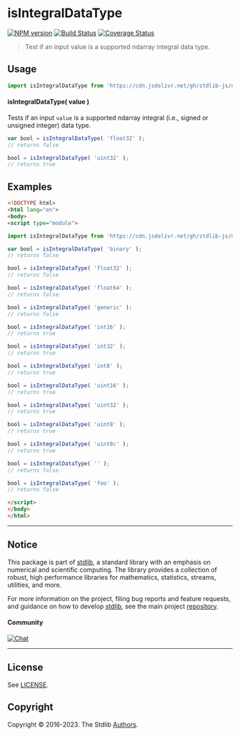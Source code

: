<!--

@license Apache-2.0

Copyright (c) 2023 The Stdlib Authors.

Licensed under the Apache License, Version 2.0 (the "License");
you may not use this file except in compliance with the License.
You may obtain a copy of the License at

   http://www.apache.org/licenses/LICENSE-2.0

Unless required by applicable law or agreed to in writing, software
distributed under the License is distributed on an "AS IS" BASIS,
WITHOUT WARRANTIES OR CONDITIONS OF ANY KIND, either express or implied.
See the License for the specific language governing permissions and
limitations under the License.

-->

# isIntegralDataType

[![NPM version][npm-image]][npm-url] [![Build Status][test-image]][test-url] [![Coverage Status][coverage-image]][coverage-url] <!-- [![dependencies][dependencies-image]][dependencies-url] -->

> Test if an input value is a supported ndarray integral data type.

<!-- Section to include introductory text. Make sure to keep an empty line after the intro `section` element and another before the `/section` close. -->

<section class="intro">

</section>

<!-- /.intro -->

<!-- Package usage documentation. -->



<section class="usage">

## Usage

```javascript
import isIntegralDataType from 'https://cdn.jsdelivr.net/gh/stdlib-js/ndarray-base-assert-is-integral-data-type@esm/index.mjs';
```

#### isIntegralDataType( value )

Tests if an input `value` is a supported ndarray integral (i.e., signed or unsigned integer) data type.

```javascript
var bool = isIntegralDataType( 'float32' );
// returns false

bool = isIntegralDataType( 'uint32' );
// returns true
```

</section>

<!-- /.usage -->

<!-- Package usage notes. Make sure to keep an empty line after the `section` element and another before the `/section` close. -->

<section class="notes">

</section>

<!-- /.notes -->

<!-- Package usage examples. -->

<section class="examples">

## Examples

<!-- eslint no-undef: "error" -->

```html
<!DOCTYPE html>
<html lang="en">
<body>
<script type="module">

import isIntegralDataType from 'https://cdn.jsdelivr.net/gh/stdlib-js/ndarray-base-assert-is-integral-data-type@esm/index.mjs';

var bool = isIntegralDataType( 'binary' );
// returns false

bool = isIntegralDataType( 'float32' );
// returns false

bool = isIntegralDataType( 'float64' );
// returns false

bool = isIntegralDataType( 'generic' );
// returns false

bool = isIntegralDataType( 'int16' );
// returns true

bool = isIntegralDataType( 'int32' );
// returns true

bool = isIntegralDataType( 'int8' );
// returns true

bool = isIntegralDataType( 'uint16' );
// returns true

bool = isIntegralDataType( 'uint32' );
// returns true

bool = isIntegralDataType( 'uint8' );
// returns true

bool = isIntegralDataType( 'uint8c' );
// returns true

bool = isIntegralDataType( '' );
// returns false

bool = isIntegralDataType( 'foo' );
// returns false

</script>
</body>
</html>
```

</section>

<!-- /.examples -->

<!-- Section to include cited references. If references are included, add a horizontal rule *before* the section. Make sure to keep an empty line after the `section` element and another before the `/section` close. -->

<section class="references">

</section>

<!-- /.references -->

<!-- Section for related `stdlib` packages. Do not manually edit this section, as it is automatically populated. -->

<section class="related">

</section>

<!-- /.related -->

<!-- Section for all links. Make sure to keep an empty line after the `section` element and another before the `/section` close. -->


<section class="main-repo" >

* * *

## Notice

This package is part of [stdlib][stdlib], a standard library with an emphasis on numerical and scientific computing. The library provides a collection of robust, high performance libraries for mathematics, statistics, streams, utilities, and more.

For more information on the project, filing bug reports and feature requests, and guidance on how to develop [stdlib][stdlib], see the main project [repository][stdlib].

#### Community

[![Chat][chat-image]][chat-url]

---

## License

See [LICENSE][stdlib-license].


## Copyright

Copyright &copy; 2016-2023. The Stdlib [Authors][stdlib-authors].

</section>

<!-- /.stdlib -->

<!-- Section for all links. Make sure to keep an empty line after the `section` element and another before the `/section` close. -->

<section class="links">

[npm-image]: http://img.shields.io/npm/v/@stdlib/ndarray-base-assert-is-integral-data-type.svg
[npm-url]: https://npmjs.org/package/@stdlib/ndarray-base-assert-is-integral-data-type

[test-image]: https://github.com/stdlib-js/ndarray-base-assert-is-integral-data-type/actions/workflows/test.yml/badge.svg?branch=main
[test-url]: https://github.com/stdlib-js/ndarray-base-assert-is-integral-data-type/actions/workflows/test.yml?query=branch:main

[coverage-image]: https://img.shields.io/codecov/c/github/stdlib-js/ndarray-base-assert-is-integral-data-type/main.svg
[coverage-url]: https://codecov.io/github/stdlib-js/ndarray-base-assert-is-integral-data-type?branch=main

<!--

[dependencies-image]: https://img.shields.io/david/stdlib-js/ndarray-base-assert-is-integral-data-type.svg
[dependencies-url]: https://david-dm.org/stdlib-js/ndarray-base-assert-is-integral-data-type/main

-->

[chat-image]: https://img.shields.io/gitter/room/stdlib-js/stdlib.svg
[chat-url]: https://app.gitter.im/#/room/#stdlib-js_stdlib:gitter.im

[stdlib]: https://github.com/stdlib-js/stdlib

[stdlib-authors]: https://github.com/stdlib-js/stdlib/graphs/contributors

[umd]: https://github.com/umdjs/umd
[es-module]: https://developer.mozilla.org/en-US/docs/Web/JavaScript/Guide/Modules

[deno-url]: https://github.com/stdlib-js/ndarray-base-assert-is-integral-data-type/tree/deno
[umd-url]: https://github.com/stdlib-js/ndarray-base-assert-is-integral-data-type/tree/umd
[esm-url]: https://github.com/stdlib-js/ndarray-base-assert-is-integral-data-type/tree/esm
[branches-url]: https://github.com/stdlib-js/ndarray-base-assert-is-integral-data-type/blob/main/branches.md

[stdlib-license]: https://raw.githubusercontent.com/stdlib-js/ndarray-base-assert-is-integral-data-type/main/LICENSE

</section>

<!-- /.links -->
